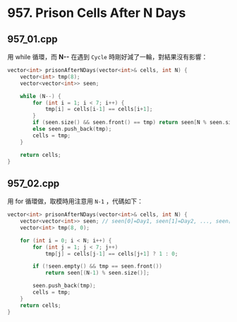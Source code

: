 # 957. Prison Cells After N Days

## 957_01.cpp

用 while 循環，而 <strong>N--</strong> 在遇到 ```Cycle``` 時剛好減了一輪，對結果沒有影響：

```cpp
vector<int> prisonAfterNDays(vector<int>& cells, int N) {
    vector<int> tmp(8);
    vector<vector<int>> seen;

    while (N--) {
        for (int i = 1; i < 7; i++) {
            tmp[i] = cells[i-1] == cells[i+1];
        }
        if (seen.size() && seen.front() == tmp) return seen[N % seen.size()];
        else seen.push_back(tmp);
        cells = tmp;
    }

    return cells;
}
```

## 957_02.cpp

用 for 循環做，取模時用注意用 ```N-1``` ，代碼如下：

```cpp
vector<int> prisonAfterNDays(vector<int>& cells, int N) {
    vector<vector<int>> seen; // seen[0]=Day1, seen[1]=Day2, ..., seen[N-1]=DayN
    vector<int> tmp(8, 0);

    for (int i = 0; i < N; i++) {
        for (int j = 1; j < 7; j++)
            tmp[j] = cells[j-1] == cells[j+1] ? 1 : 0;

        if (!seen.empty() && tmp == seen.front())
            return seen[(N-1) % seen.size()];

        seen.push_back(tmp);
        cells = tmp;
    }
    return cells;
}
```
